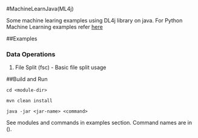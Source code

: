 #MachineLearnJava(ML4j)

Some machine learing examples using DL4j library on java.
For Python Machine Learning examples refer [here](https://github.com/abondar24/MachineLearnPython)

##Examples

### Data Operations
1. File Split (fsc) - Basic file split usage 

##Build and Run
```
cd <module-dir>

mvn clean install

java -jar <jar-name> <command>
```
See modules and commands in examples section. Command names are in ().
